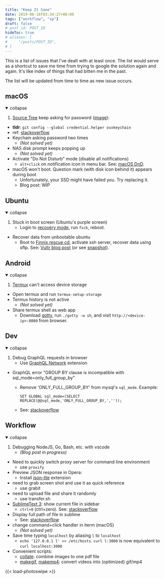```yaml
---
title: "Keep It Sane"
date: 2019-06-16T03:34:27+08:00
tags: ["workflow", "xp"]
draft: false
# post_id: POST_ID
hideToc: true
# aliases: [
#     "/posts/POST_ID",
# ]
---
```


This is a list of issues that I've dealt with at least once. The list would serve as a shortcut to save me time from trying to google the solution again and again. It's like index of things that had bitten me in the past.

<!--more-->

The list will be updated from time to time as new issue occurs.

## macOS

<details open>
<summary class="collapsible">collapse</summary>

1. [Source Tree](https://www.sourcetreeapp.com) keep asking for password ([image](/images/macos-sourcetree-keep-asking-for-password.png)):
  - **tldr**: `git config --global credential.helper osxkeychain`
  - ref: [stackoverflow](https://stackoverflow.com/questions/38489022/sourcetree-keeps-asking-for-github-password)
- Keychain asking password two times
  - *(Not solved yet)*
- NAS disk prompt keeps popping up
  - *(Not solved yet)*
- Activate "Do Not Disturb" mode (disable all notifications)
  - `alt+click` on notification icon in menu bar. See: [macOS DnD](/videos/macOS_DnD.mp4).
- macOS won't boot. Question mark (with disk icon behind it) appears during boot
  - Unfortunately, your SSD might have failed you. Try replacing it.
  - Blog post: WIP

</details>

## Ubuntu

<details open>
<summary class="collapsible">collapse</summary>

1. Stuck in boot screen (Ubuntu's purple screen)
	- Login to [recovery mode](/images/ubuntu-recovery-mode.jpg), run `fsck`, reboot.
- Recover data from unbootable ubuntu
	- Boot to [Finnix rescue cd](https://www.finnix.org/Download), activate ssh server, recover data using sftp. See: [Vultr blog post](https://www.vultr.com/docs/using-finnix-rescue-cd-to-rescue-repair-or-backup-your-linux-system) (or see [snapshot](/images/vultr-finnix-rescue-cd.png)).

</details>

## Android

<details open>
<summary class="collapsible">collapse</summary>

1. [Termux](https://termux.com) can't access device storage
  - Open termux and run `termux-setup-storage`
- Termux history is not active
  - *(Not solved yet)*
- Share termux shell as web app
  - Download [gotty](https://github.com/yudai/gotty), run `./gotty -w sh`, and visit `http://<device-ip>:8080` from browser.

</details>

## Dev

<details open>
<summary class="collapsible">collapse</summary>

1. Debug GraphQL requests in browser
	- Use [GraphQL Network](https://chrome.google.com/webstore/detail/graphql-network/igbmhmnkobkjalekgiehijefpkdemocm?hl=en-GB) extension
- GraphQL error "GROUP BY clause is incompatible with sql_mode=only_full_group_by"
	- Remove 'ONLY_FULL_GROUP_BY' from mysql's `sql_mode`. Example:
	
		```
		SET GLOBAL sql_mode=(SELECT REPLACE(@@sql_mode,'ONLY_FULL_GROUP_BY,',''));
		```

	- See: [stackoverflow](https://stackoverflow.com/questions/23921117/disable-only-full-group-by)

</details>

## Workflow

<details open>
<summary class="collapsible">collapse</summary>

1. Debugging NodeJS, Go, Bash, etc. with vscode
	- *(Blog post in progress)*
- Need to quickly switch proxy server for command line environment
	- use `proxify`
- Preview JSON response in Opera:
	- Install [json-lite](https://addons.opera.com/en/extensions/details/json-lite/) extension
- need to grab screen shot and use it as quick reference
	- use grabit
- need to upload file and share it randomly
	- use transfer.sh
- [SublimeText 3](https://www.sublimetext.com/3): show current file in sidebar
	- `ctrl+0` (ctrl+zero). See: [stackoverflow](https://stackoverflow.com/a/15179191/5381120)
- Display full path of file in sublime
  - See: [stackoverflow](https://stackoverflow.com/a/25948759/5381120)
- change command+click handler in iterm (macOS)
  - *(Not solved yet)*
- Save time typing `localhost` by aliasing `l` to `localhost`
  - `echo '127.0.0.1 l' >> /etc/hosts`. `curl l:3000` is now equivalent to `curl localhost:3000`
- Convenient scripts:
  - [collate](https://github.com/wzulfikar/lab/blob/master/bash/collate): combine images to one pdf file
  - [makegif](https://github.com/wzulfikar/lab/blob/master/bash/makegif), [makemp4](https://github.com/wzulfikar/lab/blob/master/bash/makemp4): convert videos into (optimized) gif/mp4

</details>

<!-- 
## Others

<details open>
<summary class="collapsible">collapse</summary>

- Can't keep making mistake on opening my washer
	- add glow-in-the dark sticker.
</details>
 -->

 {{< load-photoswipe >}}